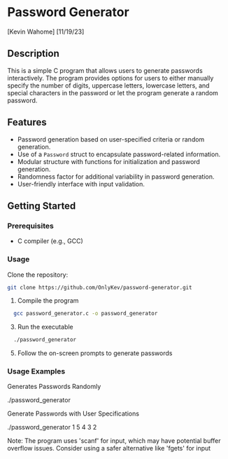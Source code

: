 # Password Generator
[Kevin Wahome]
[11/19/23]

## Description

This is a simple C program that allows users to generate passwords interactively. 
The program provides options for users to either manually specify the number of digits, uppercase letters, lowercase letters, and special characters in the password 
or let the program generate a random password.

## Features

- Password generation based on user-specified criteria or random generation.
- Use of a `Password` struct to encapsulate password-related information.
- Modular structure with functions for initialization and password generation.
- Randomness factor for additional variability in password generation.
- User-friendly interface with input validation.

## Getting Started

### Prerequisites

- C compiler (e.g., GCC)

### Usage

Clone the repository:

   ```bash
   git clone https://github.com/OnlyKev/password-generator.git
   ```
1. Compile the program
```bash
  gcc password_generator.c -o password_generator
  ```

3. Run the executable
```bash
  ./password_generator
```

5. Follow the on-screen prompts to generate passwords

### Usage Examples

Generates Passwords Randomly

./password_generator

Generate Passwords with User Specifications

./password_generator
1
5 4 3 2

Note:
The program uses 'scanf' for input, which may have potential buffer overflow issues. Consider using a safer alternative like 'fgets' for input





